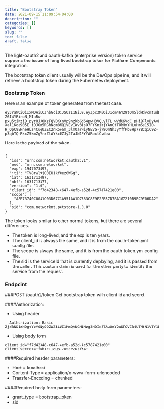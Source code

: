 ```yaml
---
title: "Bootstrap Token"
date: 2021-09-15T11:09:54-04:00
description: ""
categories: []
keywords: []
slug: ""
toc: false
draft: false
---
```


The light-oauth2 and oauth-kafka (enterprise version) token service supports the issuer of long-lived bootstrap token for Platform Components integration. 


The bootstrap token client usually will be the DevOps pipeline, and it will retrieve a bootstrap token during the Kubernetes deployment. 


### Bootstrap Token

Here is an example of token generated from the test case.

```
eyJraWQiOiIxMDAiLCJhbGciOiJSUzI1NiJ9.eyJpc3MiOiJ1cm46Y29tOm5ldHdvcmtudDpvYXV0aDI6djEiLCJhdWQiOiJ1cm46Y29tLm5ldHdvcmtudCIsImV4cCI6MTk0NzA3MzQ5NywianRpIjoiVFY4cndsOWpDMEVVMWtmUWV6MFdHZyIsImlhdCI6MTYzMTcxMzQ5NywibmJmIjoxNjMxNzEzMzc3LCJ2ZXJzaW9uIjoiMS4wIiwiY2xpZW50X2lkIjoiZjdkNDIzNDgtYzY0Ny00ZWZiLWE1MmQtNGM1Nzg3NDIxZTAwIiwic2NvcGUiOlsiQThFNzM3NDBDMDA0MUMwM0Q2N0MzQTk1MUFBMUQ3NTMzQzhGOUYyRkI1N0Q3QkExMDcyMTBCOUJDOUUwNkRBMiJdLCJzaWQiOiJjb20ubmV0d29ya250LnBldHN0b3JlLTEuMC4wIn0.TKX_UPjPLkj2AETbDrOyJpPik1qVwU7OzQo4yAqTnesIlqCXW0p7SdJmvnfmgKO-Z6I4YRiroN_MIaRw-pxu5tiKziD_pyrOJJ0KzFQVDKCnVp9nzkbGd64pwH3VQLylTL_wVdU6VdC_pHiBFlvDyAvL9G-Xal1Koe905E_iDJOm5RGhNcm8MQ1VEvIWv31sO7FYKnibjYAnCtTOhHmYHLuHmSe15ID-H_QpC9BHneHLz4CugUZEC2nR5oam_3lmOarNiyNEVG-jv9OmNhJyYffPbSHp7YBCqiC9Z-p3qbTQ-PkxZ5kmZgVrxZlAYkcUZJy2TaJN1PYYARoxlCsdbw

```

Here is the payload of the token. 

```

{
  "iss": "urn:com:networknt:oauth2:v1",
  "aud": "urn:com.networknt",
  "exp": 1947073497,
  "jti": "TV8rwl9jC0EU1kfQez0WGg",
  "iat": 1631713497,
  "nbf": 1631713377,
  "version": "1.0",
  "client_id": "f7d42348-c647-4efb-a52d-4c5787421e00",
  "scope": [
    "A8E73740C0041C03D67C3A951AA1D7533C8F9F2FB57D7BA107210B9BC9E06DA2"
  ],
  "sid": "com.networknt.petstore-1.0.0"
}
```

The token looks similar to other normal tokens, but there are several differences.

* The token is long-lived, and the exp is ten years.
* The client_id is always the same, and it is from the oauth-token.yml config file.
* The scope is always the same, and it is from the oauth-token.yml config file. 
* The sid is the serviceId that is currently deploying, and it is passed from the caller. This custom claim is used for the other party to identify the service from the request. 


### Endpoint

###POST /oauth2/token
Get bootstrap token with client id and secret

####Authorization:

* Using header 
``` 
  Authorization: Basic ZjdkNDIzNDgtYzY0Ny00ZWZiLWE1MmQtNGM1Nzg3NDIxZTAwOmY2aDFGVEk4UTMtN1VTY1BaRHpmWEE=
```

* Using body form
```
client_id="f7d42348-c647-4efb-a52d-4c5787421e00"
client_secret="f6h1FTI8Q3-7UScPZDzfXA"
```

####Required header parameters: 

* Host = localhost
* Content-Type = application/x-www-form-urlencoded
* Transfer-Encoding = chunked

####Required body form parameters:

* grant_type = bootstrap_token
* sid